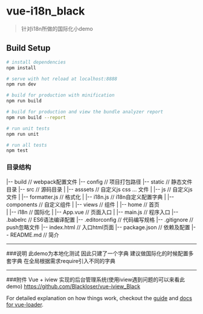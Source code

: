 # vue-i18n_black

> 针对i18n所做的国际化小demo

## Build Setup

``` bash
# install dependencies
npm install

# serve with hot reload at localhost:8888
npm run dev

# build for production with minification
npm run build

# build for production and view the bundle analyzer report
npm run build --report

# run unit tests
npm run unit

# run all tests
npm test
```
### 目录结构
  |-- build                                  // webpack配置文件
	|-- config                                 // 项目打包路径
	|-- static                                 // 静态文件目录
	|-- src                                    // 源码目录
  |   |-- asssets                            // 自定义js css ... 文件
  |       |-- js                             // 自定义js文件
  |           |-- formatter.js               // 格式化
  |           |-- i18n.js                    // i18n自定义配置字典
	|   |-- components                         // 自定义组件
  |   |-- views                              // 组件
  |       |-- home                           // 首页                
  |       |-- i18n                           // 国际化
	|   |-- App.vue                            // 页面入口
	|   |-- main.js                            // 程序入口
	|-- .babelrc                               // ES6语法编译配置
	|-- .editorconfig                          // 代码编写规格
	|-- .gitignore                             // push忽略文件
	|-- index.html                             // 入口html页面
	|-- package.json                           // 依赖及配置
	|-- README.md                              // 简介

------------------

###说明
  此demo为本地化测试  因此只建了一个字典  建议做国际化的时候配置多套字典  在全局根据需求require引入不同的字典

------------------

###附件 Vue + iview 实现的后台管理系统(使用iview遇到问题的可以来看此demo)
https://github.com/Blackloser/vue-iview_Black

For detailed explanation on how things work, checkout the [guide](http://vuejs-templates.github.io/webpack/) and [docs for vue-loader](http://vuejs.github.io/vue-loader).
